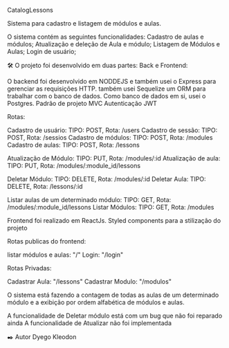 CatalogLessons

Sistema para cadastro e listagem de módulos e aulas. 

O sistema contém as seguintes funcionalidades:
  Cadastro de aulas e módulos;
  Atualização e deleção de Aula e módulo; 
  Listagem de Módulos e Aulas;
  Login de usuário;

🛠️ O projeto foi desenvolvido em duas partes: Back e Frontend:

 O backend foi desenvolvido em NODDEJS e também usei o Express para gerenciar as requisições HTTP. também usei Sequelize um ORM para trabalhar com o banco de dados.
 Como banco de dados em si, usei o Postgres.
 Padrão de projeto MVC 
 Autenticação JWT
  
  Rotas: 
  
  Cadastro de usuário: TIPO: POST, Rota: /users
  Cadastro de sessão: TIPO: POST, Rota: /sessios
  Cadastro de módulos: TIPO: POST, Rota: /modules
  Cadastro de aulas: TIPO: POST, Rota: /lessons
  
  Atualização de Módulo: TIPO: PUT, Rota: /modules/:id
  Atualização de aula: TIPO: PUT, Rota: /modules/:module_id/lessons
  
  Deletar Módulo: TIPO: DELETE, Rota: /modules/:id
  Deletar Aula: TIPO: DELETE, Rota: /lessons/:id
  
  Listar aulas de um determinado módulo: TIPO: GET, Rota: /modules/:module_id/lessons
  Listar Módulos: TIPO: GET, Rota: /modules
  
 Frontend foi realizado em ReactJs. 
 Styled components para a stilização do projeto
 
 Rotas publicas do frontend: 
 
 listar módulos e aulas: "/"
 Login: "/login"
 
 Rotas Privadas:
 
 Cadastrar Aula: "/lessons"
 Cadastrar Modulo: "/modulos"
 
 O sistema está fazendo a contagem de todas as aulas de um determinado módulo e a exibição por ordem alfabética de módulos e aulas.
 
 A funcionalidade de Deletar módulo está com um bug que não foi reparado ainda 
 A funcionalidade de Atualizar não foi implementada
 
 

✒️ Autor
Dyego Kleodon
